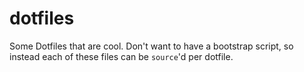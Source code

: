 dotfiles
========

Some Dotfiles that are cool. Don't want to have a bootstrap script, so instead each of these files can be ```source```'d per dotfile.
